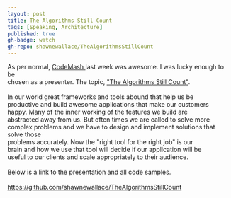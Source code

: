 ```yaml
---
layout: post
title: The Algorithms Still Count
tags: [Speaking, Architecture]
published: true
gh-badge: watch
gh-repo: shawnewallace/TheAlgorithmsStillCount
---
```


<div>
As per normal, <a href="http://www.codemash.org/">CodeMash </a>last week was awesome.  I was lucky enough to be</div>
<div>
chosen as a presenter.  The topic, <a href="http://codemash.org/Sessions#The+Algorithms+Still+Count">"The Algorithms Still Count"</a>.</div>
<div>
<br /></div>
<div>
In our world great frameworks and tools abound that help us be</div>
<div>
productive and build awesome applications that make our customers</div>
<div>
happy.  Many of the inner working of the features we build are</div>
<div>
abstracted away from us.  But often times we are called to solve more</div>
<div>
complex problems and we have to design and implement solutions that solve those</div>
<div>
problems accurately. Now the "right tool for the right job" is our</div>
<div>
brain and how we use that tool will decide if our application will be</div>
<div>
useful to our clients and scale appropriately to their audience.</div>
<div>
<br /></div>
<div>
Below is a link to the presentation and all code samples.</div>
<div>
<br /></div>
<div>
<a href="https://github.com/shawnewallace/TheAlgorithmsStillCount">https://github.com/shawnewallace/TheAlgorithmsStillCount</a></div>
<div>
<br /></div>


